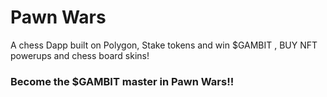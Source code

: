# Pawn Wars

A chess Dapp built on Polygon, Stake tokens and win $GAMBIT , BUY NFT powerups and chess board skins!

### Become the $GAMBIT master in Pawn Wars!!
